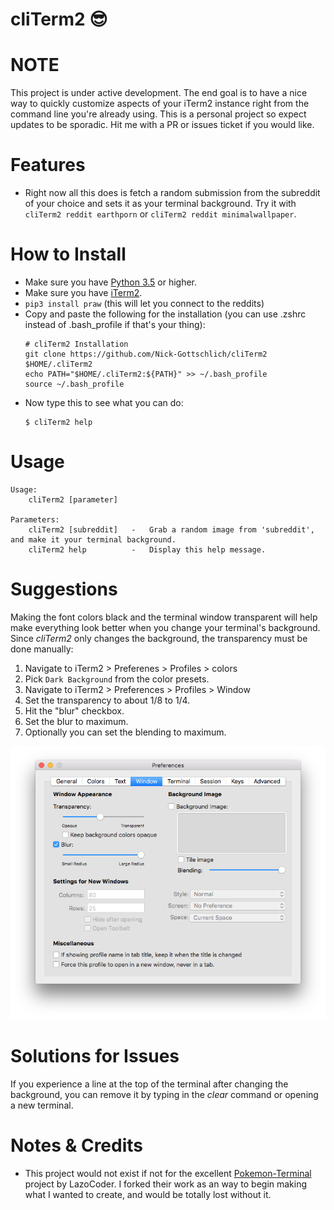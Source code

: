 # cliTerm2 😎

# NOTE

This project is under active development. The end goal is to have a nice way to quickly customize aspects of your iTerm2 instance right from the command line you're already using. This is a personal project so expect updates to be sporadic. Hit me with a PR or issues ticket if you would like.

# Features

* Right now all this does is fetch a random submission from the subreddit of your choice and sets it as your terminal background. Try it with `cliTerm2 reddit earthporn` or `cliTerm2 reddit minimalwallpaper`.

# How to Install

* Make sure you have [Python 3.5](https://www.python.org/downloads/mac-osx/) or higher.
* Make sure you have [iTerm2](http://www.iterm2.com/downloads.html).
* `pip3 install praw` (this will let you connect to the reddits)
* Copy and paste the following for the installation (you can use .zshrc instead of .bash_profile if that's your thing):
    ```
    # cliTerm2 Installation
    git clone https://github.com/Nick-Gottschlich/cliTerm2 $HOME/.cliTerm2
    echo PATH="$HOME/.cliTerm2:${PATH}" >> ~/.bash_profile
    source ~/.bash_profile
    ```
* Now type this to see what you can do:
    ```
    $ cliTerm2 help
    ```

# Usage

```
Usage:
    cliTerm2 [parameter]

Parameters:
    cliTerm2 [subreddit]   -   Grab a random image from 'subreddit', and make it your terminal background.
    cliTerm2 help          -   Display this help message.
```

# Suggestions

Making the font colors black and the terminal window transparent will help make everything look better when you change your terminal's background. Since *cliTerm2* only changes the background, the transparency must be done manually:

1. Navigate to iTerm2 > Preferenes > Profiles > colors
2. Pick `Dark Background` from the color presets.
3. Navigate to iTerm2 > Preferences > Profiles > Window
4. Set the transparency to about 1/8 to 1/4.
5. Hit the "blur" checkbox.
6. Set the blur to maximum.
7. Optionally you can set the blending to maximum.

![alt-tag](Samples/transparency_setting.png)

# Solutions for Issues

If you experience a line at the top of the terminal after changing the background, you can remove it by typing in the *clear* command or opening a new terminal.

# Notes & Credits

- This project would not exist if not for the excellent [Pokemon-Terminal](https://github.com/LazoCoder/Pokemon-Terminal) project by LazoCoder. I forked their work as an way to begin making what I wanted to create, and would be totally lost without it. 
